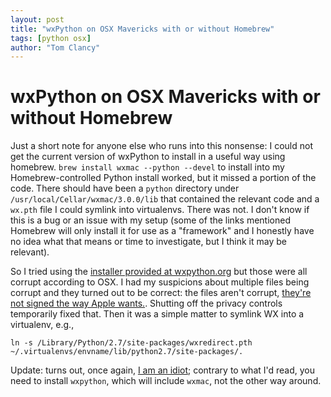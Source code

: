 ```yaml
---
layout: post
title: "wxPython on OSX Mavericks with or without Homebrew"
tags: [python osx]
author: "Tom Clancy"
---
```


# wxPython on OSX Mavericks with or without Homebrew

Just a short note for anyone else who runs into this nonsense: I could not get the current version of wxPython to install in a useful way using homebrew. `brew install wxmac --python --devel` to install into my Homebrew-controlled Python install worked, but it missed a portion of the code. There should have been a `python` directory under `/usr/local/Cellar/wxmac/3.0.0/lib` that contained the relevant code and a `wx.pth` file I could symlink into virtualenvs. There was not. I don't know if this is a bug or an issue with my setup (some of the links mentioned Homebrew will only install it for use as a "framework" and I honestly have no idea what that means or time to investigate, but I think it may be relevant).

So I tried using the [installer provided at wxpython.org](http://www.wxpython.org/download.php) but those were all corrupt according to OSX. I had my suspicions about multiple files being corrupt and they turned out to be correct: the files aren't corrupt, [they're not signed the way Apple wants.](http://stackoverflow.com/questions/21223717/install-wxpython-on-mac-os-mavericks). Shutting off the privacy controls temporarily fixed that. Then it was a simple matter to symlink WX into a virtualenv, e.g., 

`ln -s /Library/Python/2.7/site-packages/wxredirect.pth ~/.virtualenvs/envname/lib/python2.7/site-packages/.`

Update: turns out, once again, [I am an idiot](https://github.com/Homebrew/homebrew/issues/28583#issuecomment-40958167); contrary to what I'd read, you need to install `wxpython`, which will include `wxmac`, not the other way around.
